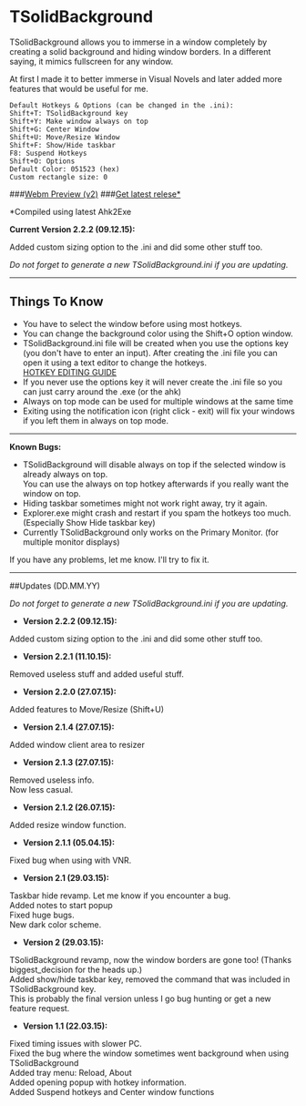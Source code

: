 # **TSolidBackground**  

TSolidBackground allows you to immerse in a window completely by creating a solid background and hiding window borders. 
In a different saying, it mimics fullscreen for any window.  

At first I made it to better immerse in Visual Novels and later added more features that would be useful for me.

    Default Hotkeys & Options (can be changed in the .ini):  
    Shift+T: TSolidBackground key
    Shift+Y: Make window always on top  
    Shift+G: Center Window  
    Shift+U: Move/Resize Window   
    Shift+F: Show/Hide taskbar
    F8: Suspend Hotkeys  
    Shift+O: Options  
    Default Color: 051523 (hex)
	Custom rectangle size: 0

###[Webm Preview (v2)](https://raw.githubusercontent.com/Onurtag/TSolidBackground/gh-pages/Preview/TSolidBackground%20Preview.webm)
###[Get latest relese*](https://github.com/Onurtag/TSolidBackground/releases)  

*Compiled using latest Ahk2Exe  


**Current Version 2.2.2 (09.12.15):**  

Added custom sizing option to the .ini and did some other stuff too.
	
*Do not forget to generate a new TSolidBackground.ini if you are updating.*  

--------------------  
## Things To Know  

* You have to select the window before using most hotkeys.
* You can change the background color using the Shift+O option window.
* TSolidBackground.ini file will be created when you use the options key (you don't have to enter an input).
After creating the .ini file you can open it using a text editor to change the hotkeys.  
[HOTKEY EDITING GUIDE](http://www.autohotkey.com/docs/Hotkeys.htm)  
* If you never use the options key it will never create the .ini file so you can just carry around the .exe (or the ahk)  
* Always on top mode can be used for multiple windows at the same time  
* Exiting using the notification icon (right click - exit) will fix your windows if you left them in always on top mode.  

--------------------  
**Known Bugs:**  

* TSolidBackground will disable always on top if the selected window is already always on top.  
You can use the always on top hotkey afterwards if you really want the window on top.  
* Hiding taskbar sometimes might not work right away, try it again.  
* Explorer.exe might crash and restart if you spam the hotkeys too much. (Especially Show Hide taskbar key)  
* Currently TSolidBackground only works on the Primary Monitor. (for multiple monitor displays)  

If you have any problems, let me know. I'll try to fix it.  


--------------------  
##Updates (DD.MM.YY)  

*Do not forget to generate a new TSolidBackground.ini if you are updating.* 


* **Version 2.2.2 (09.12.15):**  

Added custom sizing option to the .ini and did some other stuff too.

* **Version 2.2.1 (11.10.15):**  

Removed useless stuff and added useful stuff.


* **Version 2.2.0 (27.07.15):**  

Added features to Move/Resize (Shift+U)


* **Version 2.1.4 (27.07.15):**  

Added window client area to resizer


* **Version 2.1.3 (27.07.15):**  

Removed useless info.  
Now less casual.  


* **Version 2.1.2 (26.07.15):**  

Added resize window function.


* **Version 2.1.1 (05.04.15):**  

Fixed bug when using with VNR.


* **Version 2.1 (29.03.15):**  

Taskbar hide revamp. Let me know if you encounter a bug.  
Added notes to start popup  
Fixed huge bugs.  
New dark color scheme.  


* **Version 2 (29.03.15):**  

TSolidBackground revamp, now the window borders are gone too! (Thanks biggest_decision for the heads up.)  
Added show/hide taskbar key, removed the command that was included in TSolidBackground key.  
This is probably the final version unless I go bug hunting or get a new feature request.  


* **Version 1.1 (22.03.15):**  

Fixed timing issues with slower PC.  
Fixed the bug where the window sometimes went background when using TSolidBackground  
Added tray menu: Reload, About  
Added opening popup with hotkey information.  
Added Suspend hotkeys and Center window functions
